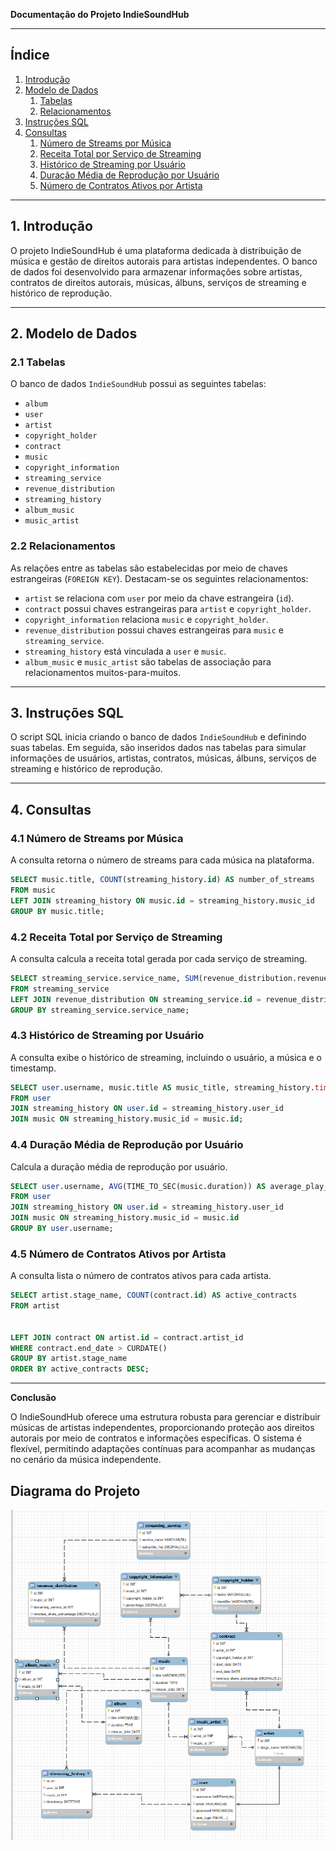 **Documentação do Projeto IndieSoundHub**

---

## Índice

1. [Introdução](#introdução)
2. [Modelo de Dados](#modelo-de-dados)
    1. [Tabelas](#tabelas)
    2. [Relacionamentos](#relacionamentos)
3. [Instruções SQL](#instruções-sql)
4. [Consultas](#consultas)
    1. [Número de Streams por Música](#número-de-streams-por-música)
    2. [Receita Total por Serviço de Streaming](#receita-total-por-serviço-de-streaming)
    3. [Histórico de Streaming por Usuário](#histórico-de-streaming-por-usuário)
    4. [Duração Média de Reprodução por Usuário](#duração-média-de-reprodução-por-usuário)
    5. [Número de Contratos Ativos por Artista](#número-de-contratos-ativos-por-artista)

---

## 1. Introdução

O projeto IndieSoundHub é uma plataforma dedicada à distribuição de música e gestão de direitos autorais para artistas independentes. O banco de dados foi desenvolvido para armazenar informações sobre artistas, contratos de direitos autorais, músicas, álbuns, serviços de streaming e histórico de reprodução.

---

## 2. Modelo de Dados

### 2.1 Tabelas

O banco de dados `IndieSoundHub` possui as seguintes tabelas:

- `album`
- `user`
- `artist`
- `copyright_holder`
- `contract`
- `music`
- `copyright_information`
- `streaming_service`
- `revenue_distribution`
- `streaming_history`
- `album_music`
- `music_artist`

### 2.2 Relacionamentos

As relações entre as tabelas são estabelecidas por meio de chaves estrangeiras (`FOREIGN KEY`). Destacam-se os seguintes relacionamentos:

- `artist` se relaciona com `user` por meio da chave estrangeira (`id`).
- `contract` possui chaves estrangeiras para `artist` e `copyright_holder`.
- `copyright_information` relaciona `music` e `copyright_holder`.
- `revenue_distribution` possui chaves estrangeiras para `music` e `streaming_service`.
- `streaming_history` está vinculada a `user` e `music`.
- `album_music` e `music_artist` são tabelas de associação para relacionamentos muitos-para-muitos.

---

## 3. Instruções SQL

O script SQL inicia criando o banco de dados `IndieSoundHub` e definindo suas tabelas. Em seguida, são inseridos dados nas tabelas para simular informações de usuários, artistas, contratos, músicas, álbuns, serviços de streaming e histórico de reprodução.

---

## 4. Consultas

### 4.1 Número de Streams por Música

A consulta retorna o número de streams para cada música na plataforma.

```sql
SELECT music.title, COUNT(streaming_history.id) AS number_of_streams
FROM music
LEFT JOIN streaming_history ON music.id = streaming_history.music_id
GROUP BY music.title;
```

### 4.2 Receita Total por Serviço de Streaming

A consulta calcula a receita total gerada por cada serviço de streaming.

```sql
SELECT streaming_service.service_name, SUM(revenue_distribution.revenue_share_percentage * streaming_service.subscribe_fee) AS total_revenue
FROM streaming_service
LEFT JOIN revenue_distribution ON streaming_service.id = revenue_distribution.streaming_service_id
GROUP BY streaming_service.service_name;
```

### 4.3 Histórico de Streaming por Usuário

A consulta exibe o histórico de streaming, incluindo o usuário, a música e o timestamp.

```sql
SELECT user.username, music.title AS music_title, streaming_history.timestamp
FROM user
JOIN streaming_history ON user.id = streaming_history.user_id
JOIN music ON streaming_history.music_id = music.id;
```

### 4.4 Duração Média de Reprodução por Usuário

Calcula a duração média de reprodução por usuário.

```sql
SELECT user.username, AVG(TIME_TO_SEC(music.duration)) AS average_play_duration
FROM user
JOIN streaming_history ON user.id = streaming_history.user_id
JOIN music ON streaming_history.music_id = music.id
GROUP BY user.username;
```

### 4.5 Número de Contratos Ativos por Artista

A consulta lista o número de contratos ativos para cada artista.

```sql
SELECT artist.stage_name, COUNT(contract.id) AS active_contracts
FROM artist


LEFT JOIN contract ON artist.id = contract.artist_id
WHERE contract.end_date > CURDATE()
GROUP BY artist.stage_name
ORDER BY active_contracts DESC;
```

---

**Conclusão**

O IndieSoundHub oferece uma estrutura robusta para gerenciar e distribuir músicas de artistas independentes, proporcionando proteção aos direitos autorais por meio de contratos e informações específicas. O sistema é flexível, permitindo adaptações contínuas para acompanhar as mudanças no cenário da música independente.

## Diagrama do Projeto

<img src="./img/Diagrama.png" alt="Diagrama" />
